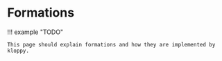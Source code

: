 # Formations
!!! example "TODO"

    This page should explain formations and how they are implemented by kloppy.
